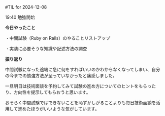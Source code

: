#TIL for 2024-12-08

19:40 勉強開始


**今日やったこと**

・中間試験（Ruby on Rails）のやることリストアップ

・実装に必要そうな知識や記述方法の調査


**振り返り**

中間試験になった途端に急に何をすればいいのかわからなくなってしまい、自分の今までの勉強方法が至っていなかったと痛感しました。

一旦明日は技術面談を予約してみて試験の進め方についてのヒントをもらったり、方向性を提示してもらおうと思います。

おそらく中間試験ではできないことを恥ずかしがることよりも毎日技術面談を活用して進めたほうがいいような気がしています。
